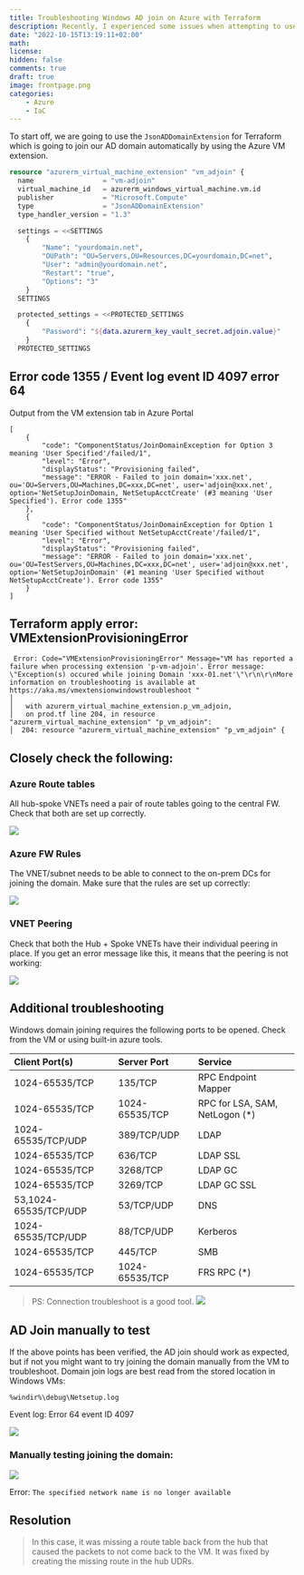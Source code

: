 ```yaml
---
title: Troubleshooting Windows AD join on Azure with Terraform
description: Recently, I experienced some issues when attempting to use terraform to join a Windows VM to an on-prem domain using JsonADDomain extension in a Hub & Spoke network. In this post, we'll examine the most frequent approaches to solving this issue in both Azure and Terraform. 
date: "2022-10-15T13:19:11+02:00"
math: 
license: 
hidden: false
comments: true
draft: true
image: frontpage.png
categories:
    - Azure
    - IaC
---
```


To start off, we are going to use the `JsonADDomainExtension` for Terraform which is going to join our AD domain automatically by using the Azure VM extension.

```terraform
resource "azurerm_virtual_machine_extension" "vm_adjoin" {
  name                 = "vm-adjoin"
  virtual_machine_id   = azurerm_windows_virtual_machine.vm.id
  publisher            = "Microsoft.Compute"
  type                 = "JsonADDomainExtension"
  type_handler_version = "1.3"

  settings = <<SETTINGS
    {
        "Name": "yourdomain.net",
        "OUPath": "OU=Servers,OU=Resources,DC=yourdomain,DC=net",
        "User": "admin@yourdomain.net",
        "Restart": "true",
        "Options": "3"
    }
  SETTINGS

  protected_settings = <<PROTECTED_SETTINGS
    {
        "Password": "${data.azurerm_key_vault_secret.adjoin.value}"
    }
  PROTECTED_SETTINGS

```
## Error code 1355 / Event log event ID 4097 error 64
Output from the VM extension tab in Azure Portal
```console
[
    {
        "code": "ComponentStatus/JoinDomainException for Option 3 meaning 'User Specified'/failed/1",
        "level": "Error",
        "displayStatus": "Provisioning failed",
        "message": "ERROR - Failed to join domain='xxx.net', ou='OU=Servers,OU=Machines,DC=xxx,DC=net', user='adjoin@xxx.net', option='NetSetupJoinDomain, NetSetupAcctCreate' (#3 meaning 'User Specified'). Error code 1355"
    },
    {
        "code": "ComponentStatus/JoinDomainException for Option 1 meaning 'User Specified without NetSetupAcctCreate'/failed/1",
        "level": "Error",
        "displayStatus": "Provisioning failed",
        "message": "ERROR - Failed to join domain='xxx.net', ou='OU=TestServers,OU=Machines,DC=xxx,DC=net', user='adjoin@xxx.net', option='NetSetupJoinDomain' (#1 meaning 'User Specified without NetSetupAcctCreate'). Error code 1355"
    }
]
```

## Terraform apply error: VMExtensionProvisioningError
```console
 Error: Code="VMExtensionProvisioningError" Message="VM has reported a failure when processing extension 'p-vm-adjoin'. Error message: \"Exception(s) occured while joining Domain 'xxx-01.net'\"\r\n\r\nMore information on troubleshooting is available at https://aka.ms/vmextensionwindowstroubleshoot "
│ 
│   with azurerm_virtual_machine_extension.p_vm_adjoin,
│   on prod.tf line 204, in resource "azurerm_virtual_machine_extension" "p_vm_adjoin":
│  204: resource "azurerm_virtual_machine_extension" "p_vm_adjoin" {
```


## Closely check the following:

### Azure Route tables
All hub-spoke VNETs need a pair of route tables going to the central FW. Check that both are set up correctly.

![](image2022-10-11_10-59-25.png)
 
### Azure FW Rules
The VNET/subnet needs to be able to connect to the on-prem DCs for joining the domain. Make sure that the rules are set up correctly:
 
![](image2022-10-11_11-1-34.png)

### VNET Peering
Check that both the Hub + Spoke VNETs have their individual peering in place. If you get an error message like this, it means that the peering is not working:

![](image2022-10-9_19-23-56.png) 

## Additional troubleshooting
Windows domain joining requires the following ports to be opened. Check from the VM or using built-in azure tools.

|Client Port(s)|Server Port|Service|
|:----|:----|:----|
|1024-65535/TCP|135/TCP|RPC Endpoint Mapper|
|1024-65535/TCP|1024-65535/TCP|RPC for LSA, SAM, NetLogon (*)|
|1024-65535/TCP/UDP|389/TCP/UDP|LDAP|
|1024-65535/TCP|636/TCP|LDAP SSL|
|1024-65535/TCP|3268/TCP|LDAP GC|
|1024-65535/TCP|3269/TCP|LDAP GC SSL|
|53,1024-65535/TCP/UDP|53/TCP/UDP|DNS|
|1024-65535/TCP/UDP|88/TCP/UDP|Kerberos|
|1024-65535/TCP|445/TCP|SMB|
|1024-65535/TCP|1024-65535/TCP|FRS RPC (*)|

> PS: Connection troubleshoot is a good tool.
![](image2022-10-9_19-29-30.png)
 
## AD Join manually to test
If the above points has been verified, the AD join should work as expected, but if not you might want to try joining the domain manually from the VM to troubleshoot.
Domain join logs are best read from the stored location in Windows VMs:

` %windir%\debug\Netsetup.log ` 

Event log:
Error 64 event ID 4097
 
![](image2022-10-10_15-27-32.png)

### Manually testing joining the domain:
![](image2022-10-10_15-27-1.png) 

Error: `The specified network name is no longer available`

## Resolution
> In this case, it was missing a route table back from the hub that caused the packets to not come back to the VM. It was fixed by creating the missing route in the hub UDRs.
